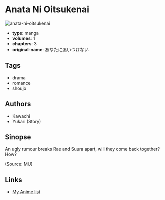 # Anata Ni Oitsukenai

![anata-ni-oitsukenai](https://cdn.myanimelist.net/images/manga/5/130465.jpg)

-   **type**: manga
-   **volumes**: 1
-   **chapters**: 3
-   **original-name**: あなたに追いつけない

## Tags

-   drama
-   romance
-   shoujo

## Authors

-   Kawachi
-   Yukari (Story)

## Sinopse

An ugly rumour breaks Rae and Suura apart, will they come back together? How?

(Source: MU)

## Links

-   [My Anime list](https://myanimelist.net/manga/8017/Anata_Ni_Oitsukenai)
